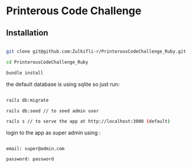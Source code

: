 
# Printerous Code Challenge

  

## Installation

```sh

git clone git@github.com:Zulkifli-r/PrinterousCodeChallenge_Ruby.git

cd PrinterousCodeChallenge_Ruby

bundle install

```

the default database is using sqlite so just run:

```sh

rails db:migrate

rails db:seed // to seed admin user

rails s // to serve the app at http://localhost:3000 (default)

```

login to the app as super admin using :

```

email: super@admin.com

password: password

```